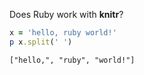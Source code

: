 Does Ruby work with **knitr**?


```ruby
x = 'hello, ruby world!'
p x.split(' ')
```

```
["hello,", "ruby", "world!"]
```


